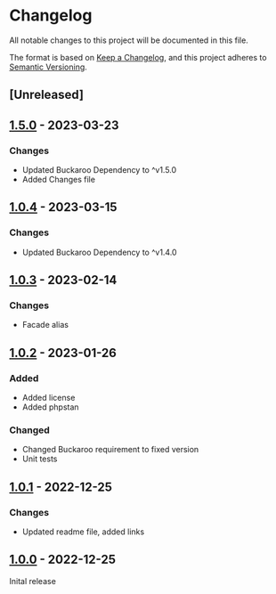 # Changelog

All notable changes to this project will be documented in this file.

The format is based on [Keep a Changelog](https://keepachangelog.com/en/1.0.0/),
and this project adheres to [Semantic Versioning](https://semver.org/spec/v2.0.0.html).

## [Unreleased]

## [1.5.0] - 2023-03-23

### Changes
- Updated Buckaroo Dependency to ^v1.5.0
- Added Changes file


## [1.0.4] - 2023-03-15

### Changes

- Updated Buckaroo Dependency to ^v1.4.0

## [1.0.3] - 2023-02-14

### Changes

- Facade alias

## [1.0.2] - 2023-01-26

### Added
- Added license
- Added phpstan

### Changed
- Changed Buckaroo requirement to fixed version
- Unit tests 

## [1.0.1] - 2022-12-25

### Changes
- Updated readme file, added links


## [1.0.0] - 2022-12-25

Inital release

[1.0.0]: https://github.com/123lens/laravel-buckaroo-sdk/releases/tag/v1.0.0
[1.0.1]: https://github.com/123lens/laravel-buckaroo-sdk/compare/v1.0.0...v1.0.1
[1.0.2]: https://github.com/123lens/laravel-buckaroo-sdk/compare/v1.0.1...v1.0.2
[1.0.3]: https://github.com/123lens/laravel-buckaroo-sdk/compare/v1.0.2...v1.0.3
[1.0.4]: https://github.com/123lens/laravel-buckaroo-sdk/compare/v1.0.3...v1.0.4
[1.5.0]: https://github.com/123lens/laravel-buckaroo-sdk/compare/v1.0.4...v1.5.0

